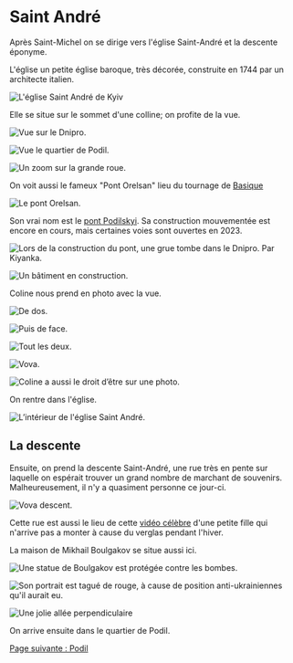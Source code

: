 # Saint André

Après Saint-Michel on se dirige vers l'église Saint-André et la descente éponyme.

L'église un petite église baroque, très décorée, construite en 1744 par un
architecte italien.

![L'église Saint André de Kyiv](images/kyiv/p4/saint_andre/saint_andre_exterieur.jpg)

Elle se situe sur le sommet d'une colline; on profite de la vue.

![Vue sur le Dnipro.](images/kyiv/p4/saint_andre/dnipro.jpg)

![Vue le quartier de Podil.](images/kyiv/p4/saint_andre/podil.jpg)

![Un zoom sur la grande roue.](images/kyiv/p4/saint_andre/roue.jpg)

On voit aussi le fameux "Pont Orelsan" lieu du tournage de [Basique](https://www.youtube.com/watch?v=2bjk26RwjyU)

![Le pont Orelsan.](images/kyiv/p4/saint_andre/pont_orelsan.jpg)

Son vrai nom est le [pont Podilskyi](https://fr.wikipedia.org/wiki/Pont_Podilskyi). Sa construction mouvementée est encore en cours, mais certaines voies sont ouvertes en 2023.

![Lors de la construction du pont, une grue tombe dans le Dnipro. Par Kiyanka.](images/kyiv/p4/saint_andre/pont_accident.jpg)

![Un bâtiment en construction.](images/kyiv/p4/saint_andre/construction.jpg)

Coline nous prend en photo avec la vue.

![De dos.](images/kyiv/p4/saint_andre/tous_vue_de_dos.jpg)

![Puis de face.](images/kyiv/p4/saint_andre/tous_vue.jpg)

![Tout les deux.](images/kyiv/p4/saint_andre/emile_antonina_vue.jpg)

![Vova.](images/kyiv/p4/saint_andre/vova_vue.jpg)

![Coline a aussi le droit d’être sur une photo.](images/kyiv/p4/saint_andre/coline.jpg)

On rentre dans l'église.

![L’intérieur de l'église Saint André.](images/kyiv/p4/saint_andre/saint_andre_interieur.jpg)

## La descente

Ensuite, on prend la descente Saint-André, une rue très en pente sur laquelle on espérait trouver un grand nombre de marchant de souvenirs. Malheureusement, il n'y a quasiment personne ce jour-ci.

![Vova descent.](images/kyiv/p4/saint_andre/vova.jpg)

Cette rue est aussi le lieu de cette [vidéo
célèbre](https://www.youtube.com/watch?v=qHje5AhgV6E) d'une petite fille qui
n'arrive pas a monter à cause du verglas pendant l'hiver.

La maison de Mikhail Boulgakov se situe aussi ici.

![Une statue de Boulgakov est protégée contre les bombes.](images/kyiv/p4/saint_andre/boulgakov_protection.jpg)

![Son portrait est tagué de rouge, à cause de position anti-ukrainiennes qu'il aurait eu.](images/kyiv/p4/saint_andre/boulgakov.jpg)

![Une jolie allée perpendiculaire](images/kyiv/p4/saint_andre/allee.jpg)

On arrive ensuite dans le quartier de Podil.

[Page suivante : Podil](kyiv_4_podil.md)
